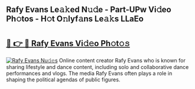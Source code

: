 ## Rafy Evans Le𝚊𝚔ed N𝚞𝚍e - Part-UPw Vi𝚍eo Ph𝚘tos - H𝚘t O𝚗lyf𝚊ns Le𝚊𝚔s LLaEo

# <h2><a href="http://hf1oqt.feru.top/?c=Rafy+Evans">🔗 👉 🔴 Rafy Evans Vi𝚍𝚎o Ph𝚘t𝚘𝚜</a></h2>

[![Rafy Evans Nu𝚍𝚎s](https://i.imgur.com/0TWrTi3.gif)](http://hf1oqt.feru.top/?c=Rafy+Evans)
Online content creator Rafy Evans who is known for sharing lifestyle and dance content, including solo and collaborative dance performances and vlogs. The media Rafy Evans often plays a role in shaping the political agendas of public figures. 
